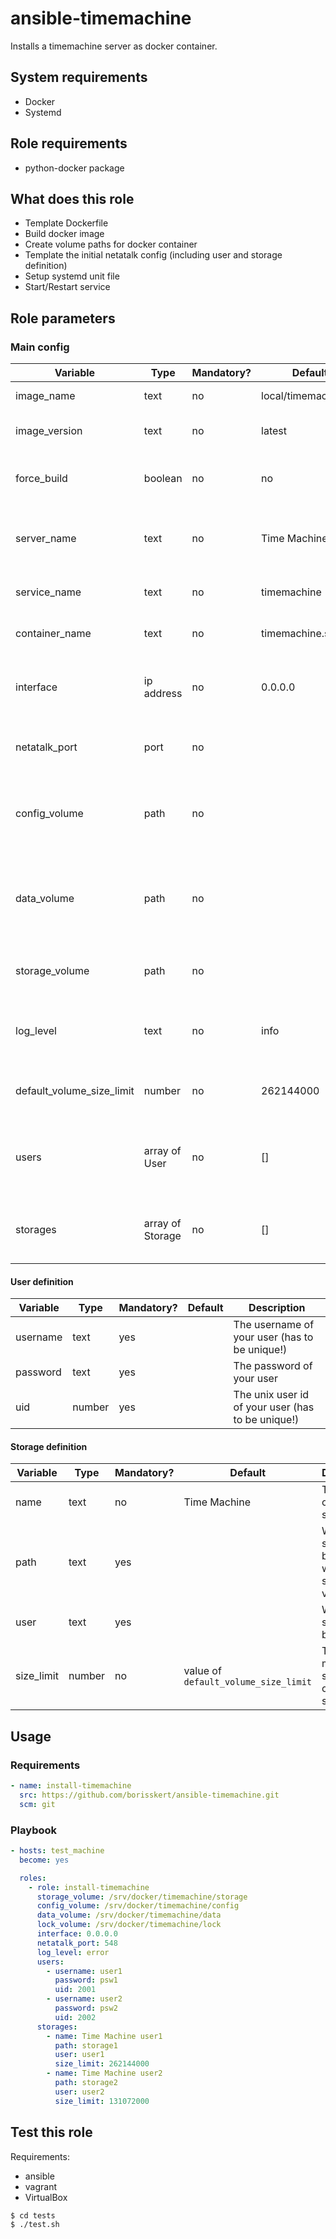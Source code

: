 # ansible-timemachine

Installs a timemachine server as docker container.

## System requirements

* Docker
* Systemd

## Role requirements

* python-docker package

## What does this role

* Template Dockerfile
* Build docker image
* Create volume paths for docker container
* Template the initial netatalk config (including user and storage definition)
* Setup systemd unit file
* Start/Restart service

## Role parameters

### Main config

| Variable      | Type | Mandatory? | Default | Description           |
|---------------|------|------------|---------|-----------------------|
| image_name            | text | no | local/timemachine | Docker image name                                  |
| image_version         | text | no | latest            | Docker image version                               |
| force_build           | boolean | no | no             | Forces to rebuild docker image                     |
| server_name           | text | no | Time Machine      | The name of the your time machine instance         |
| service_name          | text | no | timemachine       | The name of the systemd service                    |
| container_name        | text | no | timemachine.service | The name of the docker container                 |
| interface             | ip address | no | 0.0.0.0                 | Mapped network for web-interface ports |
| netatalk_port         | port       | no | <empty>                 | THe default port (TCP) for netatalk is: 548 |
| config_volume         | path       | no | <empty>                 | Path to config volume (which lays at /etc by default) |
| data_volume           | path       | no | <empty>                 | Path to data and cache volume (which lays at /var/netatalk by default) |
| storage_volume        | path       | no | <empty>                 | Path to where your backups will be stored                              |
| log_level             | text       | no | info                    | Netatalk's configured log level (debug, info, ...)                     |
| default_volume_size_limit | number     | no | 262144000           | The default size limit for storage (1 GB in KB)                        |
| users                     | array of User | no | []               | The users which will be registered to your timemachine                 |
| storages                  | array of Storage | no | []            | The storages for your users in your timemachine                        |

#### User definition

| Variable      | Type | Mandatory? | Default | Description           |
|---------------|------|------------|---------|-----------------------|
| username      | text | yes        |         | The username of your user (has to be unique!) |
| password      | text | yes        |         | The password of your user                     |
| uid           | number | yes      |         | The unix user id of your user (has to be unique!) |

#### Storage definition

| Variable      | Type | Mandatory? | Default | Description           |
|---------------|------|------------|---------|-----------------------|
| name          | text | no         | Time Machine | The name of the users storage |
| path          | text | yes        |              | Where the storage will be located within the storages volume |
| user          | text | yes        |              | Whom this storage belongs to                                 |
| size_limit    | number | no       | value of `default_volume_size_limit` | The maximum size in KB of this storage |

## Usage

### Requirements

```yaml
- name: install-timemachine
  src: https://github.com/borisskert/ansible-timemachine.git
  scm: git
```

### Playbook

```yaml
- hosts: test_machine
  become: yes

  roles:
    - role: install-timemachine
      storage_volume: /srv/docker/timemachine/storage
      config_volume: /srv/docker/timemachine/config
      data_volume: /srv/docker/timemachine/data
      lock_volume: /srv/docker/timemachine/lock
      interface: 0.0.0.0
      netatalk_port: 548
      log_level: error
      users:
        - username: user1
          password: psw1
          uid: 2001
        - username: user2
          password: psw2
          uid: 2002
      storages:
        - name: Time Machine user1
          path: storage1
          user: user1
          size_limit: 262144000
        - name: Time Machine user2
          path: storage2
          user: user2
          size_limit: 131072000
```

## Test this role

Requirements:

* ansible
* vagrant
* VirtualBox

```shell script
$ cd tests
$ ./test.sh
```
